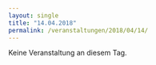 ```yaml
---
layout: single
title: "14.04.2018"
permalink: /veranstaltungen/2018/04/14/
---
```


Keine Veranstaltung an diesem Tag.
